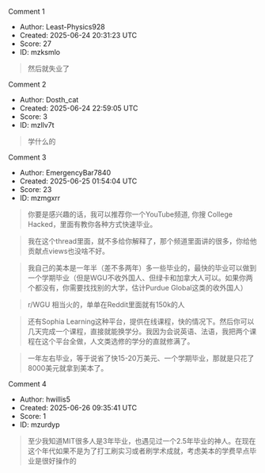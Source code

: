 Comment 1

- Author: Least-Physics928
- Created: 2025-06-24 20:31:23 UTC
- Score: 27
- ID: mzksmlo

> 然后就失业了

Comment 2

- Author: Dosth_cat
- Created: 2025-06-24 22:59:05 UTC
- Score: 3
- ID: mzllv7t

> 学什么的

Comment 3

- Author: EmergencyBar7840
- Created: 2025-06-25 01:54:04 UTC
- Score: 23
- ID: mzmgxrr

> 你要是感兴趣的话，我可以推荐你一个YouTube频道, 你搜 College Hacked，里面有教你各种方式快速毕业。

> 我在这个thread里面，就不多给你解释了，那个频道里面讲的很多，你给他贡献点views也没啥不好。

> 我自己的美本是一年半（差不多两年）多一些毕业的，最快的毕业可以做到一个学期毕业（但是WGU不收外国人、但绿卡和加拿大人可以。如果你两个都没有，你需要找找别的大学，估计Purdue Global这类的收外国人）

> r/WGU 相当火的，单单在Reddit里面就有150k的人

> 还有Sophia Learning这种平台，提供在线课程，快的情况下。然后你可以几天完成一个课程，直接就能换学分。我因为会说英语、法语，我把两个课程在这个平台全做，人文类选修的学分的直就修满了。

> 一年左右毕业，等于说省了快15-20万美元、一个学期毕业，那就是只花了8000美元就拿到美本了。

Comment 4

- Author: hwillis5
- Created: 2025-06-26 09:35:41 UTC
- Score: 1
- ID: mzurdyp

> 至少我知道MIT很多人是3年毕业，也遇见过一个2.5年毕业的神人。在现在这个年代如果不是为了打工刷实习或者刷学术成就，考虑美本的学费早点毕业是很好操作的
